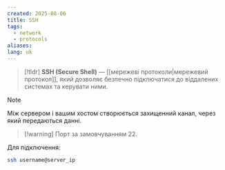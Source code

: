 ```yaml
---
created: 2025-08-06
title: SSH
tags:
  - network
  - protocols
aliases: 
lang: uk
---
```


> [!tldr]
> **SSH (Secure Shell)** — [[мережеві протоколи|мережевий протокол]], який дозволяє безпечно підключатися до віддалених системах та керувати ними.

> [!note] 
> Між сервером і вашим хостом створюється захищенний канал, через який передаються данні.

> [!warning] Порт за замовчуванням $22$.

Для підключення:

```bash
ssh username@server_ip
```